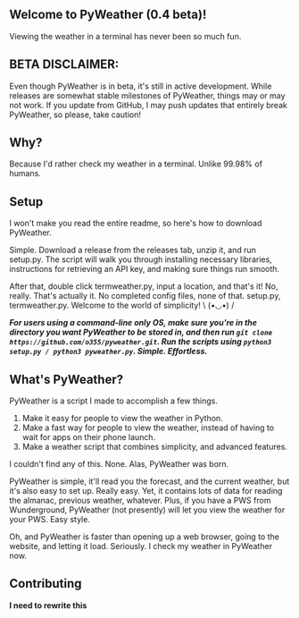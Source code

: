 ## Welcome to PyWeather (0.4 beta)!
Viewing the weather in a terminal has never been so much fun.

## BETA DISCLAIMER:
Even though PyWeather is in beta, it's still in active development. While releases are somewhat stable milestones of PyWeather, things may or may not work. If you update from GitHub, I may push updates that entirely break PyWeather, so please, take caution!

## Why?
Because I'd rather check my weather in a terminal. Unlike 99.98% of humans.

## Setup
I won't make you read the entire readme, so here's how to download PyWeather.

Simple. Download a release from the releases tab, unzip it, and run setup.py. The script will walk you through installing necessary libraries, instructions for retrieving an API key, and making sure things run smooth.

After that, double click termweather.py, input a location, and that's it! No, really. That's actually it. No completed config files, none of that. setup.py, termweather.py. Welcome to the world of simplicity! \ (•◡•) /

***For users using a command-line only OS, make sure you're in the directory you want PyWeather to be stored in, and then run `git clone https://github.com/o355/pyweather.git`. Run the scripts using `python3 setup.py / python3 pyweather.py`. Simple. Effortless.***

## What's PyWeather?
PyWeather is a script I made to accomplish a few things.

1. Make it easy for people to view the weather in Python.
2. Make a fast way for people to view the weather, instead of having to wait for apps on their phone launch.
3. Make a weather script that combines simplicity, and advanced features.

I couldn't find any of this. None. Alas, PyWeather was born.

PyWeather is simple, it'll read you the forecast, and the current weather, but it's also easy to set up. Really easy. Yet, it contains lots of data for reading the almanac, previous weather, whatever. Plus, if you have a PWS from Wunderground, PyWeather (not presently) will let you view the weather for your PWS. Easy style.

Oh, and PyWeather is faster than opening up a web browser, going to the website, and letting it load. Seriously. I check my weather in PyWeather now. 

## Contributing
**I need to rewrite this**

